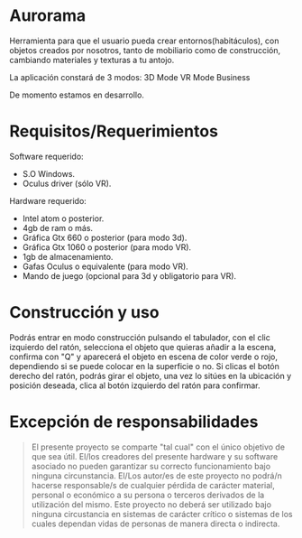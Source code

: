 
Aurorama
=====================

Herramienta para que el usuario pueda crear entornos(habitáculos),
con objetos creados por nosotros, tanto de mobiliario como de 
construcción, cambiando materiales y texturas a tu antojo. 

La aplicación constará de 3 modos:
3D Mode
VR Mode
Business

De momento estamos en desarrollo.

Requisitos/Requerimientos
=============================

Software requerido:

* S.O Windows.
* Oculus driver (sólo VR).

Hardware requerido:

* Intel atom o posterior.
* 4gb de ram o más.
* Gráfica Gtx 660 o posterior (para modo 3d).
* Gráfica Gtx 1060 o posterior (para modo VR).
* 1gb de almacenamiento.
* Gafas Oculus o equivalente (para modo VR).
* Mando de juego (opcional para 3d y obligatorio para VR).


Construcción y uso
==================

Podrás entrar en modo construcción pulsando el tabulador, con el clic izquierdo del
ratón, selecciona el objeto que quieras añadir a la escena, confirma con "Q" y 
aparecerá el objeto en escena de color verde o rojo, dependiendo si se puede colocar
en la superficie o no. Si clicas el botón derecho del ratón, podrás girar el objeto,
una vez lo sitúes en la ubicación y posición deseada, clica al botón izquierdo del 
ratón para confirmar.

Excepción de responsabilidades
==============================

> El presente proyecto se comparte "tal cual" con el único objetivo de que sea útil.
El/los creadores del presente hardware y su software asociado no pueden garantizar su
correcto funcionamiento bajo ninguna circunstancia. El/Los autor/es de este proyecto
no podrá/n hacerse responsable/s de cualquier pérdida de carácter material, personal o
económico a su persona o terceros derivados de la utilización del mismo. Este proyecto
no deberá ser utilizado bajo ninguna circustancia en sistemas de carácter crítico
o sistemas de los cuales dependan vidas de personas de manera directa o indirecta.


